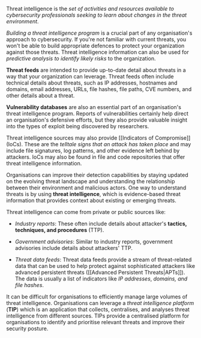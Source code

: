 
Threat intelligence is the *set of activities and resources available to cybersecurity professionals seeking to learn about changes in the threat environment*.

*Building a threat intelligence program* is a crucial part of any organisation's approach to cybersecurity. If you're not familiar with current threats, you won't be able to build appropriate defences to protect your organization against those threats. Threat intelligence information can also be used for *predictive analysis to identify likely risks* to the organization.

**Threat feeds** are intended to provide up-to-date detail about threats in a way that your organization can leverage. Threat feeds often include technical details about threats, such as IP addresses, hostnames and domains, email addresses, URLs, file hashes, file paths, CVE numbers, and other details about a threat.

**Vulnerability databases** are also an essential part of an organisation's threat intelligence program. Reports of vulnerabilities certainly help direct an organisation's defensive efforts, but they also provide valuable insight into the types of exploit being discovered by researchers.

Threat intelligence sources may also provide [[Indicators of Compromise]] (IoCs). These are the *telltale signs that an attack has taken place* and may include file signatures, log patterns, and other evidence left behind by attackers. IoCs may also be found in file and code repositories that offer threat intelligence information.

Organisations can improve their detection capabilities by staying updated on the evolving threat landscape and understanding the relationship between their environment and malicious actors. One way to understand threats is by using **threat intelligence**, which is evidence-based threat information that provides context about existing or emerging threats. 

Threat intelligence can come from private or public sources like:

- *Industry reports*: These often include details about attacker's **tactics, techniques, and procedures** (TTP).

- *Government advisories*: Similar to industry reports, government advisories include details about attackers' TTP. 

- *Threat data feeds*: Threat data feeds provide a stream of threat-related data that can be used to help protect against sophisticated attackers like advanced persistent threats ([[Advanced Persistent Threats|APTs]]). The data is usually a list of indicators like *IP addresses*, *domains, and file hashes*.

It can be difficult for organisations to efficiently manage large volumes of threat intelligence. Organisations can leverage a *threat intelligence platform* (**TIP**) which is an application that collects, centralises, and analyses threat intelligence from different sources. TIPs provide a centralised platform for organisations to identify and prioritise relevant threats and improve their security posture.